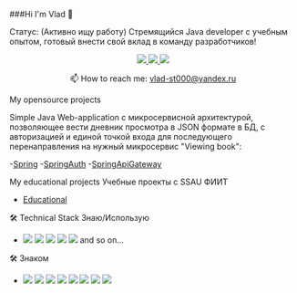 ###Hi I'm Vlad 👋

Статус: (Активно ищу работу) Стремящийся Java developer с учебным опытом, готовый внести свой вклад в команду разработчиков!

<p align='center'>
   <a href="https://vk.com/nigrum_martii">
       <img src="https://img.shields.io/badge/VK-0077FF?style=for-the-badge&logo=vk&logoColor=WHITE"/>
   </a>
   <a href="https://join.skype.com/invite/NHeWyc6PyLNa">
       <img src="https://img.shields.io/badge/Skype-00AFF0?style=for-the-badge&logo=skype&logoColor=WHITE"/>
   </a>
   <a href="https://t.me/TaarMaan">
       <img src="https://img.shields.io/badge/Telegram-26A5E4?style=for-the-badge&logo=telegram&logoColor=WHITE"/>
   </a>
<p align='center'>
   📫 How to reach me: <a href='mailto:vlad-st000@yandex.ru'>vlad-st000@yandex.ru</a>
</p>

My opensource projects

Simple Java Web-application с микросервисной архитектурой, позволяющее вести дневник просмотра в JSON формате в БД, с авторизацией и единой точкой входа для последующего перенаправления на нужный микросервис "Viewing book": 

-[Spring](https://github.com/TaarMaan/Spring)
-[SpringAuth](https://github.com/TaarMaan/SpringAuth)
-[SpringApiGateway](https://github.com/TaarMaan/SpringApiGateway)

My educational projects
Учебные проекты с SSAU ФИИТ
- [Educational](https://github.com/TaarMaan/Magistr_Studies)

🛠 Technical Stack
Знаю/Использую
- <img src="https://img.shields.io/badge/Java-32CD32?style=for-the-badge&logo=Spring&logoColor=BLACk"/> <img src="https://img.shields.io/badge/PostgreSQL-4169E1?style=for-the-badge&logo=postgresql&logoColor=WHITE"/> <img src="https://img.shields.io/badge/Maven-FF0000?style=for-the-badge&logo=apachemaven&logoColor=BLACk"/> <img src="https://img.shields.io/badge/Docker-2496ED?style=for-the-badge&logo=docker&logoColor=WHITE"/> <img src="https://img.shields.io/badge/Spring Framework-32CD32?style=for-the-badge&logo=spring&logoColor=BLACk"/> and so on...

🛠 Знаком
- <img src="https://img.shields.io/badge/HTML-E34F26?style=for-the-badge&logo=html5&logoColor=WHITE"/> <img src="https://img.shields.io/badge/CSS-1572B6?style=for-the-badge&logo=css3&logoColor=WHITE"/> <img src="https://img.shields.io/badge/GitHub-Black?style=for-the-badge&logo=github&logoColor=WHITE"/> <img src="https://img.shields.io/badge/Git-Black?style=for-the-badge&logo=git&logoColor=WHITE"/> <img src="https://img.shields.io/badge/Kubernetes-326CE5?style=for-the-badge&logo=kubernetes&logoColor=WHITE"/> <img src="https://img.shields.io/badge/Postman-FF6C37?style=for-the-badge&logo=postman&logoColor=WHITE"/> <img src="https://img.shields.io/badge/JUint5-25A162?style=for-the-badge&logo=junit5&logoColor=WHITE"/> <img src="https://img.shields.io/badge/FlyWay-2496ED?style=for-the-badge&logo=flyway&logoColor=WHITE"/>


<div align="center" style="margin: 40px 0">
   <a href="https://github.com/TaarMaan/github-profile-views-counter"></a>
</div>
